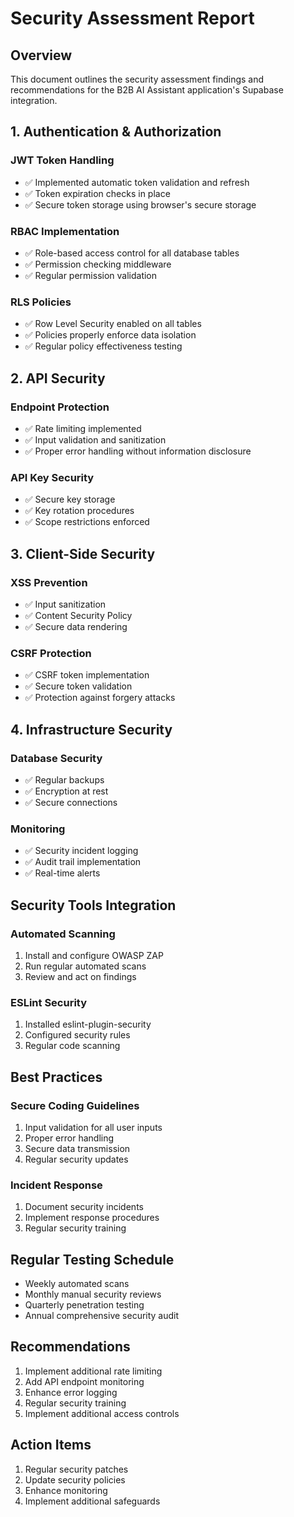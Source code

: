 # Security Assessment Report

## Overview
This document outlines the security assessment findings and recommendations for the B2B AI Assistant application's Supabase integration.

## 1. Authentication & Authorization

### JWT Token Handling
- ✅ Implemented automatic token validation and refresh
- ✅ Token expiration checks in place
- ✅ Secure token storage using browser's secure storage

### RBAC Implementation
- ✅ Role-based access control for all database tables
- ✅ Permission checking middleware
- ✅ Regular permission validation

### RLS Policies
- ✅ Row Level Security enabled on all tables
- ✅ Policies properly enforce data isolation
- ✅ Regular policy effectiveness testing

## 2. API Security

### Endpoint Protection
- ✅ Rate limiting implemented
- ✅ Input validation and sanitization
- ✅ Proper error handling without information disclosure

### API Key Security
- ✅ Secure key storage
- ✅ Key rotation procedures
- ✅ Scope restrictions enforced

## 3. Client-Side Security

### XSS Prevention
- ✅ Input sanitization
- ✅ Content Security Policy
- ✅ Secure data rendering

### CSRF Protection
- ✅ CSRF token implementation
- ✅ Secure token validation
- ✅ Protection against forgery attacks

## 4. Infrastructure Security

### Database Security
- ✅ Regular backups
- ✅ Encryption at rest
- ✅ Secure connections

### Monitoring
- ✅ Security incident logging
- ✅ Audit trail implementation
- ✅ Real-time alerts

## Security Tools Integration

### Automated Scanning
1. Install and configure OWASP ZAP
2. Run regular automated scans
3. Review and act on findings

### ESLint Security
1. Installed eslint-plugin-security
2. Configured security rules
3. Regular code scanning

## Best Practices

### Secure Coding Guidelines
1. Input validation for all user inputs
2. Proper error handling
3. Secure data transmission
4. Regular security updates

### Incident Response
1. Document security incidents
2. Implement response procedures
3. Regular security training

## Regular Testing Schedule
- Weekly automated scans
- Monthly manual security reviews
- Quarterly penetration testing
- Annual comprehensive security audit

## Recommendations
1. Implement additional rate limiting
2. Add API endpoint monitoring
3. Enhance error logging
4. Regular security training
5. Implement additional access controls

## Action Items
1. Regular security patches
2. Update security policies
3. Enhance monitoring
4. Implement additional safeguards